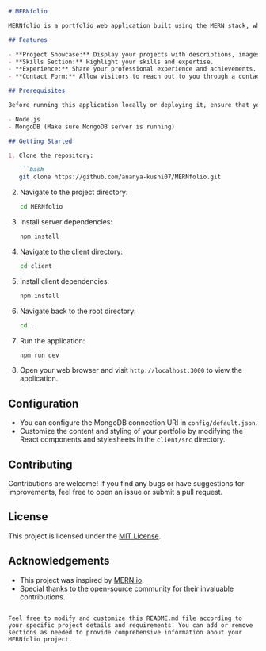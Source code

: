 ```markdown
# MERNfolio

MERNfolio is a portfolio web application built using the MERN stack, which consists of MongoDB, Express.js, React, and Node.js. This application allows users to showcase their projects, skills, and experience in a visually appealing and interactive manner.

## Features

- **Project Showcase:** Display your projects with descriptions, images, and links.
- **Skills Section:** Highlight your skills and expertise.
- **Experience:** Share your professional experience and achievements.
- **Contact Form:** Allow visitors to reach out to you through a contact form.

## Prerequisites

Before running this application locally or deploying it, ensure that you have the following installed:

- Node.js
- MongoDB (Make sure MongoDB server is running)

## Getting Started

1. Clone the repository:

   ```bash
   git clone https://github.com/ananya-kushi07/MERNfolio.git
   ```

2. Navigate to the project directory:

   ```bash
   cd MERNfolio
   ```

3. Install server dependencies:

   ```bash
   npm install
   ```

4. Navigate to the client directory:

   ```bash
   cd client
   ```

5. Install client dependencies:

   ```bash
   npm install
   ```

6. Navigate back to the root directory:

   ```bash
   cd ..
   ```

7. Run the application:

   ```bash
   npm run dev
   ```

8. Open your web browser and visit `http://localhost:3000` to view the application.

## Configuration

- You can configure the MongoDB connection URI in `config/default.json`.
- Customize the content and styling of your portfolio by modifying the React components and stylesheets in the `client/src` directory.

## Contributing

Contributions are welcome! If you find any bugs or have suggestions for improvements, feel free to open an issue or submit a pull request.

## License

This project is licensed under the [MIT License](LICENSE).

## Acknowledgements

- This project was inspired by [MERN.io](https://mern.io/).
- Special thanks to the open-source community for their invaluable contributions.
```

Feel free to modify and customize this README.md file according to your specific project details and requirements. You can add or remove sections as needed to provide comprehensive information about your MERNfolio project.
